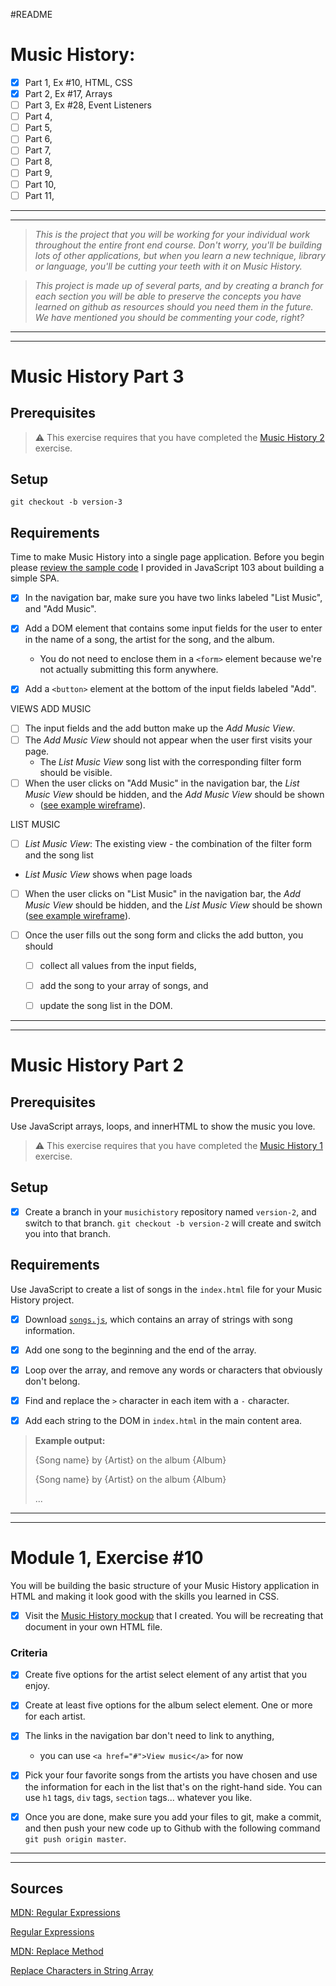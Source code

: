 #README

# Music History: 
- [X] Part 1, Ex #10, HTML, CSS
- [X] Part 2, Ex #17, Arrays
- [ ] Part 3, Ex #28, Event Listeners
- [ ] Part 4,
- [ ] Part 5,
- [ ] Part 6,
- [ ] Part 7,
- [ ] Part 8,
- [ ] Part 9,
- [ ] Part 10,
- [ ] Part 11,

***
***


>_This is the project that you will be working for your individual work throughout the entire front end course. Don't worry, you'll be building lots of other applications, but when you learn a new technique, library or language, you'll be cutting your teeth with it on Music History._

> _This project is made up of several parts, and by creating a branch for each section you will be able to preserve the concepts you have learned on github as resources should you need them in the future. We have mentioned you should be commenting your code, right?_


***
***


# Music History Part 3

## Prerequisites

> :warning: This exercise requires that you have completed the [Music History 2](../../1-the-static-web/exercises/SW_JS_MUSIC_HISTORY_02.md) exercise.

## Setup

```
git checkout -b version-3
```

## Requirements

Time to make Music History into a single page application. Before you begin please [review the sample code](https://github.com/nashville-software-school/front-end-milestones/blob/master/2-single-page-applications/resources/SP_JS_SINGLE_PAGE_APPLICATIONS.md) I provided in JavaScript 103 about building a simple SPA.

- [X] In the navigation bar, make sure you have two links labeled "List Music", and "Add Music".

- [X] Add a DOM element that contains some input fields for the user to enter in the name of a song, the artist for the song, and the album. 
	- You do not need to enclose them in a `<form>` element because we're not actually submitting this form anywhere.

- [X] Add a `<button>` element at the bottom of the input fields labeled "Add".

VIEWS
ADD MUSIC
- [ ] The input fields and the add button make up the *Add Music View*.
- [ ] The *Add Music View* should not appear when the user first visits your page. 
	- The *List Music View* song list with the corresponding filter form should be visible.
- [ ] When the user clicks on "Add Music" in the navigation bar, the *List Music View* should be hidden, and the *Add Music View* should be shown 
	- ([see example wireframe](https://moqups.com/chortlehoort/1E8LJX7r/p:a0cf17f7b)).

LIST MUSIC
- [ ] *List Music View*: The existing view - the combination of the filter form and the song list 
- *List Music View* shows when page loads
- [ ] When the user clicks on "List Music" in the navigation bar, the *Add Music View* should be hidden, and the *List Music View* should be shown ([see example wireframe](https://moqups.com/chortlehoort/1E8LJX7r/p:a8d99d401)).


- [ ] Once the user fills out the song form and clicks the add button, you should 
	- [ ] collect all values from the input fields, 
	- [ ] add the song to your array of songs, and 
	- [ ] update the song list in the DOM.



***
***



# Music History Part 2

## Prerequisites
Use JavaScript arrays, loops, and innerHTML to show the music you love.

> :warning: This exercise requires that you have completed the [Music History 1](SW_CSS_MUSIC_HISTORY_01.md) exercise.

## Setup

- [X] Create a branch in your `musichistory` repository named `version-2`, and switch to that branch. `git checkout -b version-2` will create and switch you into that branch.



## Requirements

Use JavaScript to create a list of songs in the `index.html` file for your Music History project. 

- [X] Download [`songs.js`](https://raw.githubusercontent.com/nashville-software-school/front-end-curriculum/9f5d7303f4c53102e8918f0ca06bebc84c91d266/resources/js-101.js), which contains an array of strings with song information.

- [X] Add one song to the beginning and the end of the array.
- [X] Loop over the array, and remove any words or characters that obviously don't belong.
- [X] Find and replace the `>` character in each item with a `-` character.
- [X] Add each string to the DOM in `index.html` in the main content area.

> **Example output:**  
>  
> {Song name} by {Artist} on the album {Album}  
>  
> {Song name} by {Artist} on the album {Album}  
>  
> ...



***
***

# Module 1, Exercise #10

You will be building the basic structure of your Music History application in HTML and making it look good with the skills you learned in CSS.

- [X] Visit the [Music History mockup](https://moqups.com/chortlehoort/1E8LJX7r/) that I created. You will be recreating that document in your own HTML file.

### Criteria 

- [X] Create five options for the artist select element of any artist that you enjoy.
- [X] Create at least five options for the album select element. One or more for each artist.
- [X] The links in the navigation bar don't need to link to anything, 
	- you can use `<a href="#">View music</a>` for now
- [X] Pick your four favorite songs from the artists you have chosen and use the information for each in the list that's on the right-hand side. You can use `h1` tags, `div` tags, `section` tags... whatever you like.
- [X] Once you are done, make sure you add your files to git, make a commit, and then push your new code up to Github with the following command `git push origin master`.


***
***



## Sources
[MDN: Regular Expressions](https://developer.mozilla.org/en-US/docs/Web/JavaScript/Guide/Regular_Expressions)

[Regular Expressions](http://www.javascriptkit.com/javatutors/redev2.shtml)

[MDN: Replace Method](https://developer.mozilla.org/en-US/docs/Web/JavaScript/Reference/Global_Objects/String/replace)

[Replace Characters in String Array](https://stackoverflow.com/questions/26742310/replace-characters-in-string-array-javascript#26742337)



